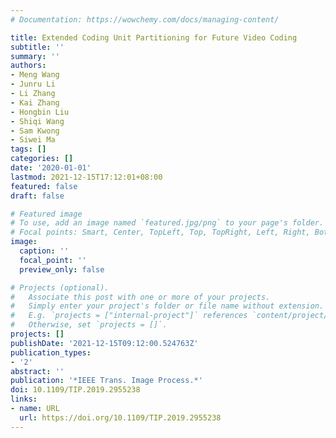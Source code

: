 ```yaml
---
# Documentation: https://wowchemy.com/docs/managing-content/

title: Extended Coding Unit Partitioning for Future Video Coding
subtitle: ''
summary: ''
authors:
- Meng Wang
- Junru Li
- Li Zhang
- Kai Zhang
- Hongbin Liu
- Shiqi Wang
- Sam Kwong
- Siwei Ma
tags: []
categories: []
date: '2020-01-01'
lastmod: 2021-12-15T17:12:01+08:00
featured: false
draft: false

# Featured image
# To use, add an image named `featured.jpg/png` to your page's folder.
# Focal points: Smart, Center, TopLeft, Top, TopRight, Left, Right, BottomLeft, Bottom, BottomRight.
image:
  caption: ''
  focal_point: ''
  preview_only: false

# Projects (optional).
#   Associate this post with one or more of your projects.
#   Simply enter your project's folder or file name without extension.
#   E.g. `projects = ["internal-project"]` references `content/project/deep-learning/index.md`.
#   Otherwise, set `projects = []`.
projects: []
publishDate: '2021-12-15T09:12:00.524763Z'
publication_types:
- '2'
abstract: ''
publication: '*IEEE Trans. Image Process.*'
doi: 10.1109/TIP.2019.2955238
links:
- name: URL
  url: https://doi.org/10.1109/TIP.2019.2955238
---
```

